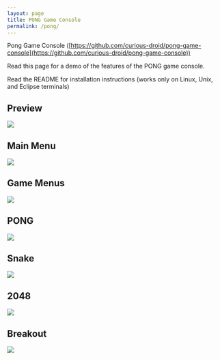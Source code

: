 ```yaml
---
layout: page
title: PONG Game Console
permalink: /pong/
---
```


Pong Game Console ([https://github.com/curious-droid/pong-game-console](https://github.com/curious-droid/pong-game-console))

Read this page for a demo of the features of the PONG game console.

Read the README for installation instructions (works only on Linux, Unix, and Eclipse terminals)

## Preview

![](/pong/logo.png)

## Main Menu

![](/pong/mainmenu.png)

## Game Menus

![](/pong/pongmenu.png)

## PONG

![](/pong/pong.png)

## Snake

![](/pong/snake.png)

## 2048

![](/pong/2048.png)

## Breakout

![](/pong/breakout.png)